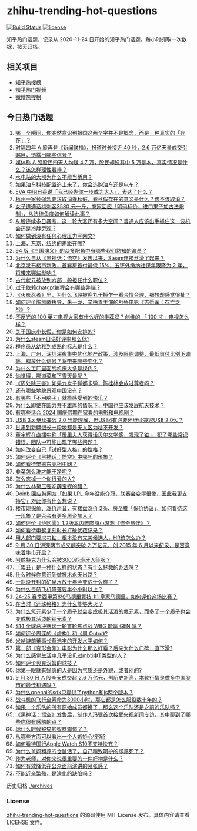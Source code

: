 # zhihu-trending-hot-questions

[![Build Status](https://github.com/justjavac/zhihu-trending-hot-questions/workflows/ci/badge.svg?branch=master)](https://github.com/justjavac/zhihu-trending-hot-questions/actions)
[![license](https://img.shields.io/github/license/justjavac/zhihu-trending-hot-questions)](https://github.com/justjavac/zhihu-trending-hot-questions/blob/master/LICENSE)

知乎热门话题，记录从 2020-11-24
日开始的知乎热门话题。每小时抓取一次数据，按天[归档](./archives)。

## 相关项目

- [知乎热搜榜](https://github.com/justjavac/zhihu-trending-top-search)
- [知乎热门视频](https://github.com/justjavac/zhihu-trending-hot-video)
- [微博热搜榜](https://github.com/justjavac/weibo-trending-hot-search)

## 今日热门话题

<!-- BEGIN -->
<!-- 最后更新时间 Tue Oct 01 2024 10:55:33 GMT+0800 (China Standard Time) -->

1. [哪一个瞬间，你突然意识到祖国这两个字并不是概念，而是一种真实的「存在」？](https://www.zhihu.com/question/667514778)
1. [时隔四年 A 股再登《新闻联播》，报道时长接近 40 秒，2.6 万亿天量成交引瞩目，透露出哪些信号？](https://www.zhihu.com/question/705357112)
1. [媒体称 A 股股民四天人均赚 4.7 万，股民却说其中 5 万是本，真实情况是什么？该怎样理性看待？](https://www.zhihu.com/question/695447836)
1. [水电站的大坝为什么不能当桥用？](https://www.zhihu.com/question/348861282)
1. [如果油车科技配置追上来了，你会选购油车还是电车？](https://www.zhihu.com/question/666189690)
1. [EVA 中明日香说「我已经先你一步成为大人」，表达了什么？](https://www.zhihu.com/question/629412389)
1. [杭州一家长强烈要求取消春秋假，春秋假存在的意义是什么？该不该取消？](https://www.zhihu.com/question/686385238)
1. [女子遭遇话梅刺客3580 元一斤，商家回应「明码标价，进口果子加古法炮制」，从法律角度如何解读此事？](https://www.zhihu.com/question/685639707)
1. [A 股连续多日暴涨，这一轮大涨还有多大空间？普通人应该出手抓住这一波机会还是冷静旁观？](https://www.zhihu.com/question/696473828)
1. [如何做到没有任何心理压力写网文?](https://www.zhihu.com/question/668141208)
1. [上海，东京，纽约的差距在哪?](https://www.zhihu.com/question/390469043)
1. [94 版《三国演义》的众多配角中有哪些我们熟知的演员？](https://www.zhihu.com/question/30288965)
1. [为什么自从《黑神话：悟空》发售以来，Steam连接丝滑了起来？](https://www.zhihu.com/question/674165512)
1. [北京发布楼市新政，首套房首付最低 15%，五环外缴纳社保年限降为 2 年，将带来哪些影响？](https://www.zhihu.com/question/701584733)
1. [古代状元被放到六部一般担任什么职位？](https://www.zhihu.com/question/363058515)
1. [过于依赖chatgpt编程会有哪些弊端？](https://www.zhihu.com/question/667706567)
1. [《火影忍者》里，为什么飞段被鹿丸干掉乍一看合情合理，细想却感觉很扯？](https://www.zhihu.com/question/459621987)
1. [如何评价陈凯歌执导，朱一龙、辛柏青主演的战争电影《志愿军：存亡之战》？](https://www.zhihu.com/question/668047229)
1. [不反光的 100 英寸电视大家有什么好的推荐吗？创维的 「 100 寸」电视怎么样？](https://www.zhihu.com/question/688334945)
1. [关于国庆小长假，你是如何安排的?](https://www.zhihu.com/question/667751190)
1. [为什么steam日语好评率那么低?](https://www.zhihu.com/question/667935378)
1. [程序员从幼稚到成熟的标志是什么？](https://www.zhihu.com/question/642449547)
1. [上海、广州、深圳深夜集中优化地产政策，涉及限购调整、最低首付比例下调等，释放什么信号？将带来哪些变化？](https://www.zhihu.com/question/690678698)
1. [为什么工厂里面的机床大多是绿色？](https://www.zhihu.com/question/557523834)
1. [你觉得，哪道菜和下雪天最配？](https://www.zhihu.com/question/569392195)
1. [《周处除三害》如果九发子弹都卡弹，陈桂林会放过尊者吗？](https://www.zhihu.com/question/650888065)
1. [还有哪些地貌景观中国没有？](https://www.zhihu.com/question/58555806)
1. [有哪些「不用脑子」就能感受到的快乐？](https://www.zhihu.com/question/666918665)
1. [为什么即使在国力并不雄厚的情况下，中国也应该发展航天技术？](https://www.zhihu.com/question/20411287)
1. [有哪些适合 2024 国庆假期在家看的电影和电视剧？](https://www.zhihu.com/question/667977954)
1. [USB 3.x 继续兼容 2.0 我能理解，但USB4有必要还继续兼容USB 2.0么？](https://www.zhihu.com/question/646464213)
1. [甘肃到新疆很长一段地都是无人区为啥不开发？](https://www.zhihu.com/question/668142201)
1. [董宇辉在直播中称「居里夫人获得诺贝尔文学奖，发现了铀」，犯了哪些常识错误，团队中可能出现了哪些问题？](https://www.zhihu.com/question/688638731)
1. [如何改变自己「讨好型人格」的性格？](https://www.zhihu.com/question/667401616)
1. [如何评价《黑神话：悟空》中哪吒的形象？](https://www.zhihu.com/question/665621277)
1. [如何看待樊振东亮相中网？](https://www.zhihu.com/question/689799410)
1. [韭菜怎么洗才能干净呢？](https://www.zhihu.com/question/667202781)
1. [怎么忘掉一个你很爱的人?](https://www.zhihu.com/question/667898925)
1. [为什么林黛玉要吃薛宝钗的醋？](https://www.zhihu.com/question/630679966)
1. [Doinb 回应韩网友「如果 LPL 今年没能夺冠，联赛会变得很惨，因此我更支持它」对此你有什么想说？](https://www.zhihu.com/question/694469541)
1. [楼市现保价、涨价声音，有楼盘涨价 2％、房企推「保价协议」，如何看待这一现象？是否会有更多房企加入？](https://www.zhihu.com/question/682721117)
1. [如何评价《绝区零》1.2版本内置肉鸽小游戏《怪奇旅伴》？](https://www.zhihu.com/question/699198780)
1. [如何看待申鹤复刻时长打破优菈记录？](https://www.zhihu.com/question/672613763)
1. [用人部门要求刁钻，根本没有完美候选人，HR该怎么办？](https://www.zhihu.com/question/670055878)
1. [9 月 30 日沪深两市成交额突破 2 万亿元，创 2015 年 6 月以来纪录，是否意味着牛市开启？](https://www.zhihu.com/question/696416170)
1. [阿兹特克为什么会被3000西班牙人征服？](https://www.zhihu.com/question/644766556)
1. [「累丑」是一种什么样的状态？有什么拯救的办法吗？](https://www.zhihu.com/question/443461198)
1. [什么时候你意识到做技术永无出路？](https://www.zhihu.com/question/587112018)
1. [一瓶没开封的矿泉水放十年会变成什么样子？](https://www.zhihu.com/question/665693306)
1. [为什么民航飞机降落要半个小时以上？](https://www.zhihu.com/question/424822116)
1. [24-25 赛季西甲第8轮马德里竞技 1:1 皇家马德里，如何评价这场比赛？](https://www.zhihu.com/question/691074575)
1. [在当时《还珠格格》为什么能够大火？](https://www.zhihu.com/question/267484971)
1. [为什么氖元素少了一个质子就会变成极其活泼的氟元素，而多了一个质子也会变成极其活泼的钠元素？](https://www.zhihu.com/question/673114717)
1. [S14 全球总决赛瑞士轮首轮焦点战 WBG 能赢 GEN 吗？](https://www.zhihu.com/question/694124616)
1. [如何评价周深的《虚构》和《周 Outro》?](https://www.zhihu.com/question/680404101)
1. [米哈游前董事长蔡浩宇的开发水平如何？](https://www.zhihu.com/question/665714451)
1. [第一部《变形金刚》电影为什么那么好看？后来为什么口碑一直下滑?](https://www.zhihu.com/question/308132033)
1. [为什么感觉生活中几乎没见过mbti中T类型的人？](https://www.zhihu.com/question/536219191)
1. [如何评价贝克汉姆的球技？](https://www.zhihu.com/question/28049838)
1. [你第一眼就有好感的人是因为气质还是外貌，或者别的?](https://www.zhihu.com/question/678056844)
1. [9 月 30 日 A 股全天成交超 2.6 万亿元，创历史新高，本轮行情是做多中国股市的最佳机遇吗？](https://www.zhihu.com/question/697059573)
1. [为什么openai的sdk只提供了python和js两个版本？](https://www.zhihu.com/question/665129319)
1. [战斗机的飞行全寿命为3000小时，那它都是怎么服役数十年的？](https://www.zhihu.com/question/653335768)
1. [如果一个乐队的所有原始成员都换了，那么这个乐队还是之前的乐队吗？](https://www.zhihu.com/question/328599869)
1. [《黑神话：悟空》发售后，制作人冯骥首次接受央视新闻专访，其中聊到了哪些你很有感触的点？](https://www.zhihu.com/question/694976003)
1. [你什么时候被猫的智商震惊了？](https://www.zhihu.com/question/34926764)
1. [从哪些方面可以看出一个人嫉妒心很强?](https://www.zhihu.com/question/317416304)
1. [如何看待国行Apple Watch S10不支持快充？](https://www.zhihu.com/question/666780824)
1. [为什么爸妈粗养的仓鼠活了，自己精致呵护的却养死了？](https://www.zhihu.com/question/474080762)
1. [作为老师，对你来说很重要的一件好物是什么？](https://www.zhihu.com/question/666758485)
1. [如何有效降低在公众面前演讲的紧张感？](https://www.zhihu.com/question/689799828)
1. [不能近亲繁殖，是演化的缺陷吗？](https://www.zhihu.com/question/664683477)

<!-- END -->

历史归档 [./archives](./archives)

### License

[zhihu-trending-hot-questions](https://github.com/justjavac/zhihu-trending-hot-questions)
的源码使用 MIT License 发布。具体内容请查看 [LICENSE](./LICENSE) 文件。
